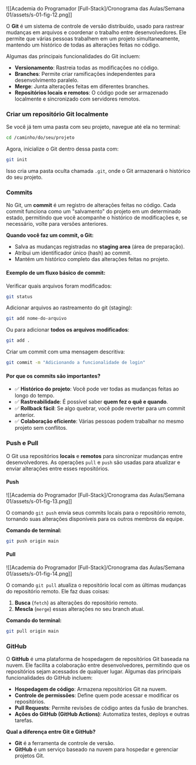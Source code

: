 ![[Academia do Programador [Full-Stack]/Cronograma das Aulas/Semana 01/assets/s-01-fig-12.png]]

O **Git** é um sistema de controle de versão distribuído, usado para rastrear mudanças em arquivos e coordenar o trabalho entre desenvolvedores. Ele permite que várias pessoas trabalhem em um projeto simultaneamente, mantendo um histórico de todas as alterações feitas no código. 

Algumas das principais funcionalidades do Git incluem:

- **Versionamento**: Rastreia todas as modificações no código.
- **Branches**: Permite criar ramificações independentes para desenvolvimento paralelo.
- **Merge**: Junta alterações feitas em diferentes branches.
- **Repositórios locais e remotos**: O código pode ser armazenado localmente e sincronizado com servidores remotos.

### Criar um repositório Git localmente

Se você já tem uma pasta com seu projeto, navegue até ela no terminal:

```sh
cd /caminho/do/seu/projeto
```

Agora, inicialize o Git dentro dessa pasta com:

```sh
git init
```

Isso cria uma pasta oculta chamada `.git`, onde o Git armazenará o histórico do seu projeto.

### Commits

No Git, um **commit** é um registro de alterações feitas no código. Cada commit funciona como um "salvamento" do projeto em um determinado estado, permitindo que você acompanhe o histórico de modificações e, se necessário, volte para versões anteriores.

**Quando você faz um commit, o Git:** 

- Salva as mudanças registradas no **staging area** (área de preparação).  
- Atribui um identificador único (hash) ao commit.  
- Mantém um histórico completo das alterações feitas no projeto.

#### Exemplo de um fluxo básico de commit:

Verificar quais arquivos foram modificados:

```sh
git status
```

Adicionar arquivos ao rastreamento do git (staging):

```sh
git add nome-do-arquivo
```

Ou para adicionar **todos os arquivos modificados**:

```sh
git add .
```

Criar um commit com uma mensagem descritiva:

```sh
git commit -m "Adicionando a funcionalidade de login"
```

#### Por que os commits são importantes?

- ✅ **Histórico do projeto**: Você pode ver todas as mudanças feitas ao longo do tempo.  
- ✅ **Rastreabilidade**: É possível saber **quem fez o quê e quando**.  
- ✅ **Rollback fácil**: Se algo quebrar, você pode reverter para um commit anterior.  
- ✅ **Colaboração eficiente**: Várias pessoas podem trabalhar no mesmo projeto sem conflitos.

### Push e Pull

O Git usa repositórios **locais** e **remotos** para sincronizar mudanças entre desenvolvedores. As operações `pull` e `push` são usadas para atualizar e enviar alterações entre esses repositórios.

#### Push

![[Academia do Programador [Full-Stack]/Cronograma das Aulas/Semana 01/assets/s-01-fig-13.png]]

O comando `git push` envia seus commits locais para o repositório remoto, tornando suas alterações disponíveis para os outros membros da equipe.

**Comando de terminal:**

```sh
git push origin main
```

#### Pull

![[Academia do Programador [Full-Stack]/Cronograma das Aulas/Semana 01/assets/s-01-fig-14.png]]

O comando `git pull` atualiza o repositório local com as últimas mudanças do repositório remoto. Ele faz duas coisas:

1. **Busca** (`fetch`) as alterações do repositório remoto.
2. **Mescla** (`merge`) essas alterações no seu branch atual.

**Comando do terminal:**

```sh
git pull origin main
```

### GitHub

O **GitHub** é uma plataforma de hospedagem de repositórios Git baseada na nuvem. Ele facilita a colaboração entre desenvolvedores, permitindo que os repositórios sejam acessados de qualquer lugar. Algumas das principais funcionalidades do GitHub incluem:

- **Hospedagem de código**: Armazena repositórios Git na nuvem.
- **Controle de permissões**: Define quem pode acessar e modificar os repositórios.
- **Pull Requests**: Permite revisões de código antes da fusão de branches.
- **Ações do GitHub (GitHub Actions)**: Automatiza testes, deploys e outras tarefas.

**Qual a diferença entre Git e GitHub?**

- **Git** é a ferramenta de controle de versão.
- **GitHub** é um serviço baseado na nuvem para hospedar e gerenciar projetos Git.